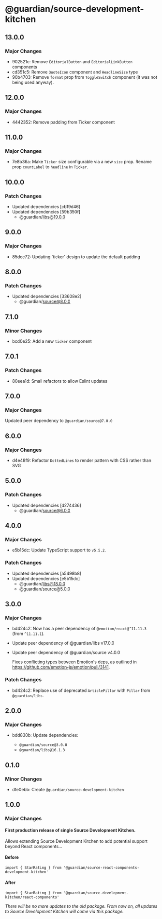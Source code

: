 # @guardian/source-development-kitchen

## 13.0.0

### Major Changes

- 902521c: Remove `EditorialButton` and `EditorialLinkButton` components
- cd351c5: Remove `QuoteIcon` component and `HeadlineSize` type
- 90b4703: Remove `format` prop from `ToggleSwitch` component (it was not being used anyway).

## 12.0.0

### Major Changes

- 4442352: Remove padding from Ticker component

## 11.0.0

### Major Changes

- 7e8b36a: Make `Ticker` size configurable via a new `size` prop.
  Rename prop `countLabel` to `headline` in `Ticker`.

## 10.0.0

### Patch Changes

- Updated dependencies [cb19d46]
- Updated dependencies [59b350f]
  - @guardian/libs@19.0.0

## 9.0.0

### Major Changes

- 85dcc72: Updating 'ticker' design to update the default padding

## 8.0.0

### Patch Changes

- Updated dependencies [33608e2]
  - @guardian/source@8.0.0

## 7.1.0

### Minor Changes

- bcd0e25: Add a new `ticker` component

## 7.0.1

### Patch Changes

- 80eea1d: Small refactors to allow Eslint updates

## 7.0.0

### Major Changes

Updated peer dependency to `@guardian/source@7.0.0`

## 6.0.0

### Major Changes

- d4e48f9: Refactor `DottedLines` to render pattern with CSS rather than SVG

## 5.0.0

### Patch Changes

- Updated dependencies [d274436]
  - @guardian/source@6.0.0

## 4.0.0

### Major Changes

- e5b15dc: Update TypeScript support to `v5.5.2`.

### Patch Changes

- Updated dependencies [a5498b8]
- Updated dependencies [e5b15dc]
  - @guardian/libs@18.0.0
  - @guardian/source@5.0.0

## 3.0.0

### Major Changes

- bd424c2: Now has a peer dependency of `@emotion/react@^11.11.3` (from `^11.11.1`).
- Update peer dependency of @guardian/libs v17.0.0
- Update peer dependency of @guardian/source v4.0.0

  Fixes conflicting types between Emotion's deps, as outlined in https://github.com/emotion-js/emotion/pull/3141.

### Patch Changes

- bd424c2: Replace use of deprecated `ArticlePillar` with `Pillar` from `@guardian/libs`.

## 2.0.0

### Major Changes

- bdd830b: Update dependencies:

  - `@guardian/source@3.0.0`
  - `@guardian/libs@16.1.3`

## 0.1.0

### Minor Changes

- dfe0ebb: Create `@guardian/source-development-kitchen`

## 1.0.0

### Major Changes

#### First production release of single Source Development Kitchen.

Allows extending Source Development Kitchen to add potential support beyond React components...

#### Before

```
import { StarRating } from '@guardian/source-react-components-development-kitchen'
```

#### After

```
import { StarRating } from '@guardian/source-development-kitchen/react-components'
```

_There will be no more updates to the old package. From now on, all updates to Source Development Kitchen will come via this package._
